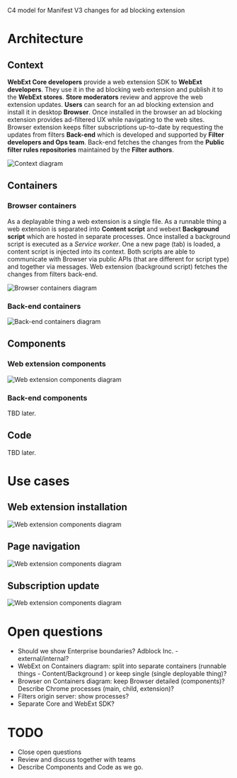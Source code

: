 C4 model for Manifest V3 changes for ad blocking extension

# Architecture

## Context

**WebExt Core developers** provide a web extension SDK to **WebExt developers**. They use it in the ad blocking web extension and publish it to the **WebExt stores**. **Store moderators** review and approve the web extension updates. **Users** can search for an ad blocking extension and install it in desktop **Browser**. Once installed in the browser an ad blocking extension provides ad-filtered UX while navigating to the web sites. Browser extension keeps filter subscriptions up-to-date by requesting the updates from filters **Back-end** which is developed and supported by **Filter developers and Ops team**. Back-end fetches the changes from the **Public filter rules repositories** maintained by the **Filter authors**.

![Context diagram](https://www.plantuml.com/plantuml/proxy?cache=no&src=https://raw.githubusercontent.com/4ntoine/mv3_spec_c4/master/context.puml)

## Containers

### Browser containers

As a deplayable thing a web extension is a single file. As a runnable thing a web extension is separated into **Content script** and webext **Background script** which are hosted in separate processes. Once installed a background script is executed as a *Service worker*. One a new page (tab) is loaded, a content script is injected into its context. Both scripts are able to communicate with Browser via public APIs (that are different for script type) and together via messages. Web extension (background script) fetches the changes from filters back-end.

![Browser containers diagram](https://www.plantuml.com/plantuml/proxy?cache=no&src=https://raw.githubusercontent.com/4ntoine/mv3_spec_c4/master/containers_browser.puml)

### Back-end containers

![Back-end containers diagram](https://www.plantuml.com/plantuml/proxy?cache=no&src=https://raw.githubusercontent.com/4ntoine/mv3_spec_c4/master/containers_backend.puml)

## Components

### Web extension components

![Web extension components diagram](https://www.plantuml.com/plantuml/proxy?cache=no&src=https://raw.githubusercontent.com/4ntoine/mv3_spec_c4/master/components_webext.puml)

### Back-end components

TBD later.

## Code

TBD later.

# Use cases

## Web extension installation

![Web extension components diagram](https://www.plantuml.com/plantuml/proxy?cache=no&src=https://raw.githubusercontent.com/4ntoine/mv3_spec_c4/master/use_case_webext_installation.puml)

## Page navigation

![Web extension components diagram](https://www.plantuml.com/plantuml/proxy?cache=no&src=https://raw.githubusercontent.com/4ntoine/mv3_spec_c4/master/use_case_page_navigation.puml)

## Subscription update

![Web extension components diagram](https://www.plantuml.com/plantuml/proxy?cache=no&src=https://raw.githubusercontent.com/4ntoine/mv3_spec_c4/master/use_case_sub_update.puml)

# Open questions

* Should we show Enterprise boundaries? Adblock Inc. - external/internal?
* WebExt on Containers diagram: split into separate containers (runnable things - Content/Background ) or keep single (single deployable thing)?
* Browser on Containers diagram: keep Browser detailed (components)? Describe Chrome processes (main, child, extension)?
* Filters origin server: show processes?
* Separate Core and WebExt SDK?

# TODO

* Close open questions
* Review and discuss together with teams
* Describe Components and Code as we go.